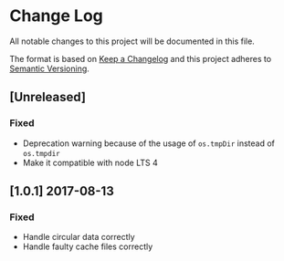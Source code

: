 # Change Log
All notable changes to this project will be documented in this file.

The format is based on [Keep a Changelog](http://keepachangelog.com/) and this project adheres to [Semantic Versioning](http://semver.org/).

## [Unreleased]

### Fixed
- Deprecation warning because of the usage of `os.tmpDir` instead of `os.tmpdir`
- Make it compatible with node LTS 4

## [1.0.1] 2017-08-13

### Fixed
- Handle circular data correctly
- Handle faulty cache files correctly
